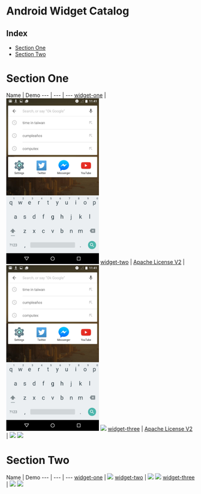 Android Widget Catalog
==================

## Index
* [Section One](AndroidCatalog.md#section-one)
* [Section Two](AndroidCatalog.md#section-two)


Section One
======================
Name | Demo
--- | --- | ---
[widget-one](https://google.com/) | <img src="/assets/android/sample.jpg" width="49%">
[widget-two](https://google.com/) | [Apache License V2](https://www.apache.org/licenses/LICENSE-2.0) | <img src="/assets/android/sample.jpg" width="49%"> <img src="http://lorempixel.com/480/800/transport" width="49%">
[widget-three](https://google.com/) | [Apache License V2](https://www.apache.org/licenses/LICENSE-2.0) | <img src="http://lorempixel.com/480/800/nature" width="49%"> <img src="http://lorempixel.com/480/800/nightlife" width="49%">

Section Two
======================
Name | Demo
--- | --- | ---
[widget-one](https://google.com/) | <img src="http://lorempixel.com/400/200/fashion" width="49%">
[widget-two](https://google.com/) | <img src="http://lorempixel.com/400/200" width="49%"> <img src="http://lorempixel.com/400/200/business" width="49%">
[widget-three](https://google.com/) | <img src="http://lorempixel.com/200/400/technics" width="49%"> <img src="http://lorempixel.com/400/800/cats" width="49%">
